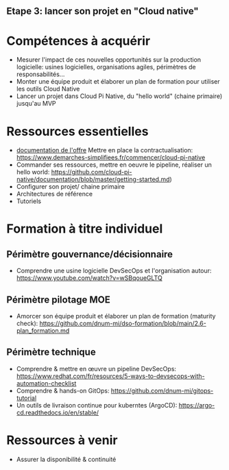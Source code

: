 ## Etape 3: lancer son projet en "Cloud native"

# Compétences à acquérir
- Mesurer l'impact de ces nouvelles opportunités sur la production logicielle: usines logicielles, organisations agiles, périmètres de responsabilités...
- Monter une équipe produit et élaborer un plan de formation pour utiliser les outils Cloud Native
- Lancer un projet dans Cloud Pi Native, du "hello world" (chaine primaire) jusqu'au MVP

# Ressources essentielles
- [documentation de l'offre](https://github.com/cloud-pi-native/documentation)
  Mettre en place la contractualisation: https://www.demarches-simplifiees.fr/commencer/cloud-pi-native
- Commander ses ressources, mettre en oeuvre le pipeline, réaliser un hello world: https://github.com/cloud-pi-native/documentation/blob/master/getting-started.md)
- Configurer son projet/ chaine primaire 
- Architectures de référence
- Tutoriels

# Formation à titre individuel

## Périmètre gouvernance/décisionnaire
- Comprendre une usine logicielle DevSecOps et l'organisation autour: https://www.youtube.com/watch?v=wSBqoueGLTQ

## Périmètre pilotage MOE
- Amorcer son équipe produit et élaborer un plan de formation (maturity check): https://github.com/dnum-mi/dso-formation/blob/main/2.6-plan_formation.md

## Périmètre technique
- Comprendre & mettre en œuvre un pipeline DevSecOps: https://www.redhat.com/fr/resources/5-ways-to-devsecops-with-automation-checklist
- Comprendre & hands-on GitOps: https://github.com/dnum-mi/gitops-tutorial
- Un outils de livraison continue pour kuberntes (ArgoCD): https://argo-cd.readthedocs.io/en/stable/

# Ressources à venir
- Assurer la disponibilité & continuité
